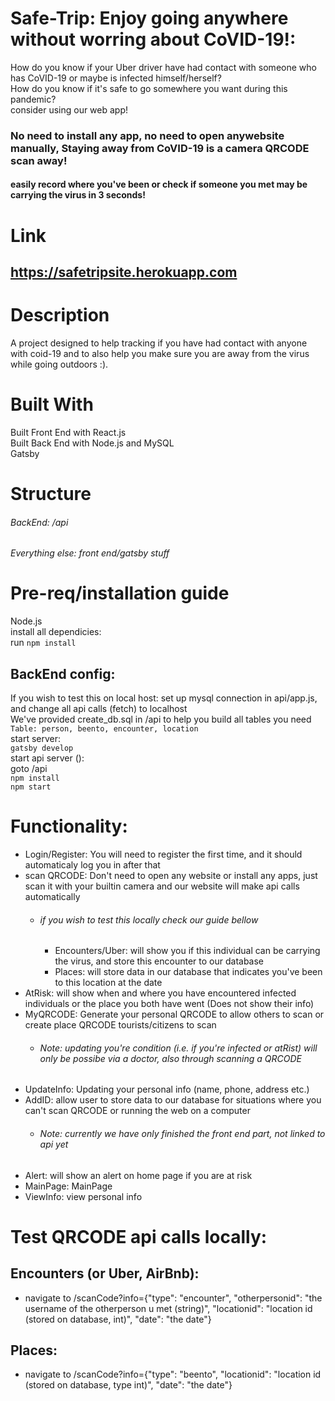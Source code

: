 # Safe-Trip: Enjoy going anywhere without worring about CoVID-19!:
How do you know if your Uber driver have had contact with someone who has CoVID-19 or maybe is infected himself/herself? <br />
How do you know if it's safe to go somewhere you want during this pandemic? <br />
consider using our web app!
### No need to install any app, no need to open anywebsite manually, Staying away from CoVID-19 is a camera QRCODE scan away!
#### easily record where you've been or check if someone you met may be carrying the virus in 3 seconds!

# Link
## https://safetripsite.herokuapp.com
# Description

A project designed to help tracking if you have had contact with anyone with coid-19 and to also help you make sure you are away from the virus while going outdoors :).

# Built With
Built Front End with React.js <br/>
Built Back End with Node.js and MySQL <br />
Gatsby

# Structure
###### BackEnd: /api <br/>
###### Everything else: front end/gatsby stuff

# Pre-req/installation guide
Node.js <br/>
install all dependicies: <br />
 run `npm install`
 ## BackEnd config:
 If you wish to test this on local host:
 set up mysql connection in api/app.js, and change all api calls (fetch) to localhost\
We've provided create_db.sql in /api to help you build all tables you need <br />
`Table: person, beento, encounter, location` <br/>
start server: <br/>
`gatsby develop` <br />
start api server (): <br/>
goto /api  <br/>
`npm install` <br/>
`npm start`

# Functionality:
  - Login/Register: You will need to register the first time, and it should automaticaly log you in after that
  - scan QRCODE: Don't need to open any website or install any apps, just scan it with your builtin camera and our website will make api calls automatically
    - ######  if you wish to test this locally check our guide bellow
      - Encounters/Uber: will show you if this individual can be carrying the virus, and store this encounter to our database
      - Places: will store data in our database that indicates you've been to this location at the date
  - AtRisk: will show when and where you have encountered infected individuals or the place you both have went (Does not show their info)
  - MyQRCODE: Generate your personal QRCODE to allow others to scan or create place QRCODE tourists/citizens to scan
    - ###### Note: updating you're condition (i.e. if you're infected or atRist) will only be possibe via a doctor, also through scanning a QRCODE
  - UpdateInfo: Updating your personal info (name, phone, address etc.)
  - AddID: allow user to store data to our database for situations where you can't scan QRCODE or running the web on a computer
    - ###### Note: currently we have only finished the front end part, not linked to api yet
  - Alert: will show an alert on home page if you are at risk
  - MainPage: MainPage
  - ViewInfo: view personal info

# Test QRCODE api calls locally:
## Encounters (or Uber, AirBnb):
 - navigate to /scanCode?info={"type": "encounter", "otherpersonid": "the username of the otherperson u met (string)", "locationid": "location id (stored on database, int)", "date": "the date"}
## Places:
 - navigate to /scanCode?info={"type": "beento", "locationid": "location id (stored on database, type int)", "date": "the date"}

